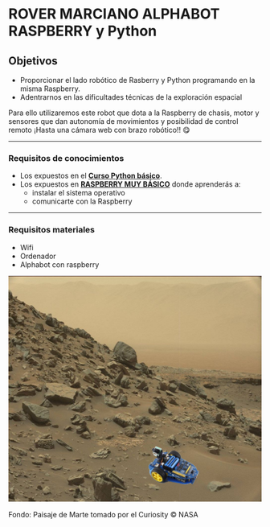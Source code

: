 # ROVER MARCIANO ALPHABOT RASPBERRY y Python

## Objetivos

* Proporcionar el lado robótico de Rasberry y Python programando en la misma Raspberry.
* Adentrarnos en las dificultades técnicas de la exploración espacial

Para ello utilizaremos este robot que dota a la Raspberry de chasis, motor y sensores que dan autonomía de movimientos y posibilidad de control remoto ¡Hasta una cámara web con brazo robótico!! 😋

---

### Requisitos de conocimientos
* Los expuestos en el [**Curso Python básico**](https://catedu.github.io/introduccion-a-python/).
* Los expuestos en [**RASPBERRY MUY BÁSICO**](https://catedu.github.io/raspberry-muy-basico/) donde aprenderás a:
  * instalar el sistema operativo
  * comunicarte con la Raspberry

---
### Requisitos materiales
* Wifi
* Ordenador
* Alphabot con raspberry

![](/assets/apphabot1.png)

Fondo: Paisaje de Marte tomado por el Curiosity © NASA
